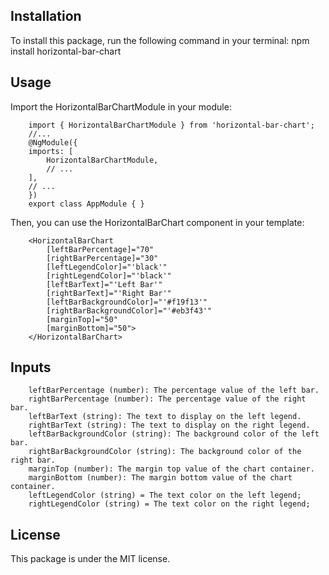 ## Installation
To install this package, run the following command in your terminal:
        npm install horizontal-bar-chart

## Usage
Import the HorizontalBarChartModule in your module:

        import { HorizontalBarChartModule } from 'horizontal-bar-chart';
        //...
        @NgModule({
        imports: [
            HorizontalBarChartModule,
            // ...
        ],
        // ...
        })
        export class AppModule { }

Then, you can use the HorizontalBarChart component in your template:

        <HorizontalBarChart
            [leftBarPercentage]="70"
            [rightBarPercentage]="30"
            [leftLegendColor]="'black'"
            [rightLegendColor]="'black'"
            [leftBarText]="'Left Bar'"
            [rightBarText]="'Right Bar'"
            [leftBarBackgroundColor]="'#f19f13'"
            [rightBarBackgroundColor]="'#eb3f43'"
            [marginTop]="50"
            [marginBottom]="50">
        </HorizontalBarChart>


## Inputs
        leftBarPercentage (number): The percentage value of the left bar.
        rightBarPercentage (number): The percentage value of the right bar.
        leftBarText (string): The text to display on the left legend.
        rightBarText (string): The text to display on the right legend.
        leftBarBackgroundColor (string): The background color of the left bar.
        rightBarBackgroundColor (string): The background color of the right bar.
        marginTop (number): The margin top value of the chart container.
        marginBottom (number): The margin bottom value of the chart container.
        leftLegendColor (string) = The text color on the left legend;
        rightLegendColor (string) = The text color on the right legend;

## License
This package is under the MIT license.